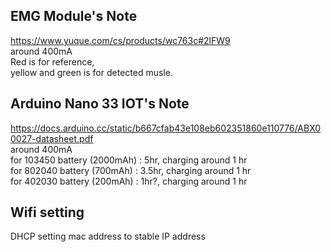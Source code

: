 ## EMG Module's Note  
https://www.yuque.com/cs/products/wc763c#2lFW9  
around 400mA   
Red is for reference,  
yellow and green is for detected musle.  

## Arduino Nano 33 IOT's Note  
https://docs.arduino.cc/static/b667cfab43e108eb602351860e110776/ABX00027-datasheet.pdf  
around 400mA   
for 103450 battery (2000mAh) : 5hr, charging around 1 hr  
for 802040 battery (700mAh) : 3.5hr, charging around 1 hr  
for 402030 battery (200mAh) : 1hr?, charging around 1 hr  

## Wifi setting  
DHCP setting mac address to stable IP address  
